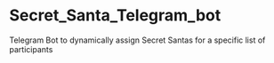 # Secret_Santa_Telegram_bot
Telegram Bot to dynamically assign Secret Santas for a specific list of participants
